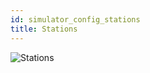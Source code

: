```yaml
---
id: simulator_config_stations
title: Stations
---
```


![Stations](/docs/simulator_config_stations.jpg)
